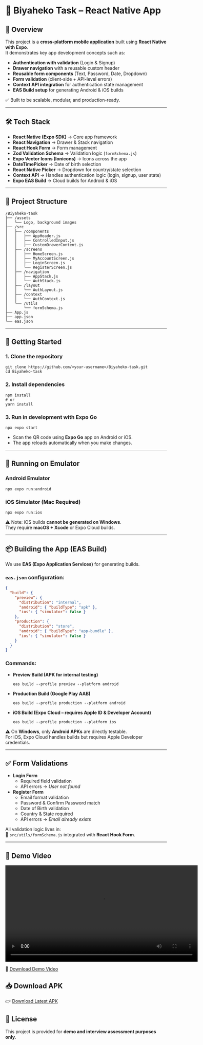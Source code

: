 # 📱 Biyaheko Task – React Native App

## 📌 Overview

This project is a **cross-platform mobile application** built using **React Native with Expo**.  
It demonstrates key app development concepts such as:

- **Authentication with validation** (Login & Signup)
- **Drawer navigation** with a reusable custom header
- **Reusable form components** (Text, Password, Date, Dropdown)
- **Form validation** (client-side + API-level errors)
- **Context API integration** for authentication state management
- **EAS Build setup** for generating Android & iOS builds

✅ Built to be scalable, modular, and production-ready.

---

## 🛠️ Tech Stack

- **React Native (Expo SDK)** → Core app framework
- **React Navigation** → Drawer & Stack navigation
- **React Hook Form** → Form management
- **Zod Validation Schema** → Validation logic (`formSchema.js`)
- **Expo Vector Icons (Ionicons)** → Icons across the app
- **DateTimePicker** → Date of birth selection
- **React Native Picker** → Dropdown for country/state selection
- **Context API** → Handles authentication logic (login, signup, user state)
- **Expo EAS Build** → Cloud builds for Android & iOS

---

## 📂 Project Structure

```
/Biyaheko-task
├── /assets
│   └── Logo, background images
├── /src
│   ├── /components
│   │   ├── AppHeader.js
│   │   ├── ControlledInput.js
│   │   ├── CustomDrawerContent.js
│   ├── /screens
│   │   ├── HomeScreen.js
│   │   ├── MyAccountScreen.js
│   │   ├── LoginScreen.js
│   │   └── RegisterScreen.js
│   ├── /navigation
│   │   ├── AppStack.js
│   │   └── AuthStack.js
│   ├── /layout
│   │   └── AuthLayout.js
│   ├── /context
│   │   └── AuthContext.js
│   └── /utils
│       └── formSchema.js
├── App.js
├── app.json
└── eas.json
```

---

## 🚀 Getting Started

### 1. Clone the repository

```
git clone https://github.com/<your-username>/Biyaheko-task.git
cd Biyaheko-task
```

### 2. Install dependencies

```
npm install
# or
yarn install
```

### 3. Run in development with Expo Go

```
npx expo start
```

- Scan the QR code using **Expo Go** app on Android or iOS.
- The app reloads automatically when you make changes.

---

## 📱 Running on Emulator

### Android Emulator

```
npx expo run:android
```

### iOS Simulator (Mac Required)

```
npx expo run:ios
```

⚠️ Note: iOS builds **cannot be generated on Windows**.  
They require **macOS + Xcode** or Expo Cloud builds.

---

## 📦 Building the App (EAS Build)

We use **EAS (Expo Application Services)** for generating builds.

### `eas.json` configuration:

```json
{
  "build": {
    "preview": {
      "distribution": "internal",
      "android": { "buildType": "apk" },
      "ios": { "simulator": false }
    },
    "production": {
      "distribution": "store",
      "android": { "buildType": "app-bundle" },
      "ios": { "simulator": false }
    }
  }
}
```

### Commands:

- **Preview Build (APK for internal testing)**
  ```
  eas build --profile preview --platform android
  ```
- **Production Build (Google Play AAB)**
  ```
  eas build --profile production --platform android
  ```
- **iOS Build (Expo Cloud – requires Apple ID & Developer Account)**
  ```
  eas build --profile production --platform ios
  ```

⚠️ On **Windows**, only **Android APKs** are directly testable.  
For iOS, Expo Cloud handles builds but requires Apple Developer credentials.

---

## ✅ Form Validations

- **Login Form**
  - Required field validation
  - API errors → _User not found_
- **Register Form**
  - Email format validation
  - Password & Confirm Password match
  - Date of Birth validation
  - Country & State required
  - API errors → _Email already exists_

All validation logic lives in:  
📌 `src/utils/formSchema.js` integrated with **React Hook Form**.

---

## 🎥 Demo Video

<video src="https://github.com/vedhatech002/Biyaheko-login-task/raw/main/assets/demo.mp4" 
       controls 
       width="600">
Your browser does not support the video tag.
</video>

🔽 [Download Demo Video](https://github.com/vedhatech002/Biyaheko-login-task/blob/main/assets/demo.mp4)

## 📥 Download APK

👉 [Download Latest APK](https://github.com/vedhatech002/Biyaheko-login-task/releases/download/biaheko-task-v1.0.0/Biyaheko-task-Preview.apk)

## 📜 License

This project is provided for **demo and interview assessment purposes only**.

